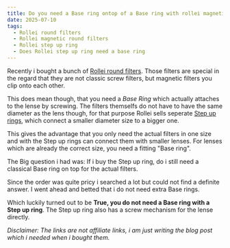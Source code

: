 ```yaml
---
title: Do you need a Base ring ontop of a Base ring with rollei magnetic round filters
date: 2025-07-10
tags:
  - Rollei round filters
  - Rollei magnetic round filters
  - Rollei step up ring
  - Does Rollei step up ring need a base ring
---
```

Recently i bought a bunch of [Rollei round filters](https://www.rollei.de/en/collections/magnetic-round-filter). Those filters are special in the regard that they are not classic screw filters, but magnetic filters you clip onto each other.

This does mean though, that you need a *Base Ring* which actually attaches to the lense by screwing. The filters themselfs do not have to have the same diameter as the lens though, for that purpose Rollei sells seperate [Step up rings](https://www.rollei.de/en/products/fx-pro-magnetic-round-filter-mark-ii-step-up-ring?variant=41598964662466), which connect a smaller diameter size to a bigger one.

This gives the advantage that you only need the actual filters in one size and with the Step up rings can connect them with smaller lenses.
For lenses which are already the correct size, you need a fitting "Base ring".


The Big question i had was: If i buy the Step up ring, do i still need a classical Base ring on top for the actual filters.

Since the order was quite pricy i searched a lot but could not find a definite answer. I went ahead and betted that i do not need extra Base rings.

Which luckily turned out to be **True, you do not need a Base ring with a Step up ring**. The Step up ring also has a screw mechanism for the lense directly.

*Disclaimer: The links are not affiliate links, i am just writing the blog post which i needed when i bought them.*
